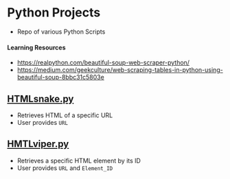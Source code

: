 # Python Projects
- Repo of various Python Scripts

#### Learning Resources
- https://realpython.com/beautiful-soup-web-scraper-python/
- https://medium.com/geekculture/web-scraping-tables-in-python-using-beautiful-soup-8bbc31c5803e

## [HTMLsnake.py](https://github.com/BushidoUK/Python-Projects/blob/main/HTMLsnake.py)
- Retrieves HTML of a specific URL
- User provides `URL`

## [HMTLviper.py](https://github.com/BushidoUK/Python-Projects/blob/main/HTMLviper.py)
- Retrieves a specific HTML element by its ID
- User provides `URL` and `Element_ID`
